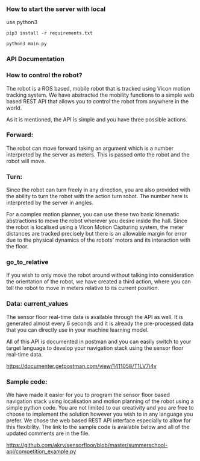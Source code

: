 ### How to start the server with local

use python3

`pip3 install -r requirements.txt`

`python3 main.py`

### API Documentation

### How to control the robot?

The robot is a ROS based, mobile robot that is tracked using Vicon motion tracking system. We have abstracted the mobility functions to a simple web based REST API that allows you to control the robot from anywhere in the world.

As it is mentioned, the API is simple and you have three possible actions. 

### Forward:
The robot can move forward taking an argument which is a number interpreted by the server as meters. This is passed onto the robot and the robot will move.

### Turn: 
Since the robot can turn freely in any direction, you are also provided with the ability to turn the robot with the action turn robot. The number here is interpreted by the server in angles. 


For a complex motion planner, you can use these two basic kinematic abstractions to move the robot wherever you desire inside the hall. Since the robot is localised using a Vicon Motion Capturing system, the meter distances are tracked precisely but there is an allowable margin for error due to the physical dynamics of the robots’ motors and its interaction with the floor.

### go_to_relative
If you wish to only move the robot around without talking into consideration the orientation of the robot, we have created a third action, where you can tell the robot to move in meters relative to its current position.

### Data: current_values
The sensor floor real-time data is available through the API as well. It is generated almost every 6 seconds and it is already the pre-processed data that you can directly use in your machine learning model.

All of this API is documented in postman and you can easily switch to your target language to develop your navigation stack using the sensor floor real-time data.

https://documenter.getpostman.com/view/1411058/T1LV7i4v

### Sample code:
We have made it easier for you to program the sensor floor based navigation stack using localisation and motion planning of the robot using a simple python code. You are not limited to our creativity and you are free to choose to implement the solution however you wish to in any language you prefer. We chose the web based REST API interface especially to allow for this flexibility. The link to the sample code is available below and all of the updated comments are in the file.

https://github.com/akrv/sensorfloor/blob/master/summerschool-api/competition_example.py
